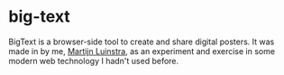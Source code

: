 # big-text

BigText is a browser-side tool to create and share digital posters. It was made in by me, [Martijn Luinstra](https://martijnluinstra.nl), as an experiment and exercise in some modern web technology I hadn't used before.
